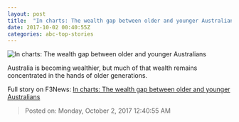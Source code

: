 ```yaml
---
layout: post
title:  "In charts: The wealth gap between older and younger Australians"
date: 2017-10-02 00:40:55Z
categories: abc-top-stories
---
```


![In charts: The wealth gap between older and younger Australians](http://www.abc.net.au/news/image/7767974-1x1-700x700.jpg)

Australia is becoming wealthier, but much of that wealth remains concentrated in the hands of older generations.


Full story on F3News: [In charts: The wealth gap between older and younger Australians](http://www.f3nws.com/n/nmNbqC)

> Posted on: Monday, October 2, 2017 12:40:55 AM
